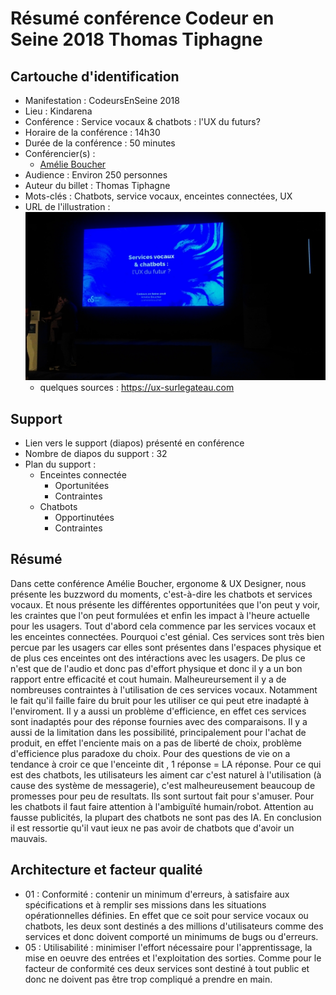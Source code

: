 # Résumé conférence Codeur en Seine 2018 Thomas Tiphagne

## Cartouche d'identification

 - Manifestation : CodeursEnSeine 2018
 - Lieu : Kindarena
 - Conférence : Service vocaux & chatbots : l'UX du futurs?
 - Horaire de la conférence : 14h30
 - Durée de la conférence : 50 minutes
 - Conférencier(s) :
   - [Amélie Boucher](https://twitter.com/amelieboucher)
 - Audience : Environ 250 personnes
 - Auteur du billet : Thomas Tiphagne
 - Mots-clés : Chatbots, service vocaux, enceintes connectées, UX
 - URL de l'illustration : ![Illustration de la conférence](Illustration_conf.jpg)
   - quelques sources : https://ux-surlegateau.com

## Support
 - Lien vers le support (diapos) présenté en conférence
 - Nombre de diapos du support : 32
 - Plan du support :
    - Enceintes connectée
      - Oportunitées
      - Contraintes
    - Chatbots
      - Opportinutées
      - Contraintes

## Résumé
Dans cette conférence Amélie Boucher, ergonome & UX Designer, nous présente les buzzword du moments, c'est-à-dire les chatbots et services vocaux. Et nous présente les différentes opportunitées que l'on peut y voir, les craintes que l'on peut formulées et enfin les impact à l'heure actuelle pour les usagers. Tout d'abord cela commence par les services vocaux et les enceintes connectées. Pourquoi c'est génial. Ces services sont très bien percue par les usagers car elles sont présentes dans l'espaces physique et de plus ces enceintes ont des intéractions avec les usagers. De plus ce n'est que de l'audio et donc pas d'effort physique et donc il y a un bon rapport entre efficacité et cout humain. Malheureursement il y a de nombreuses contraintes à l'utilisation de ces services vocaux. Notamment le fait qu'il faille faire du bruit pour les utiliser ce qui peut etre inadapté à l'enviroment. Il y a aussi un problème d'efficience, en effet ces services sont inadaptés pour des réponse fournies avec des comparaisons. Il y a aussi de la limitation dans les possibilité, principalement pour l'achat de produit, en effet l'enciente mais on a pas de liberté de choix, problème d'efficience plus paradoxe du choix. Pour des questions de vie on a tendance à croir ce que l'enceinte dit , 1 réponse = LA réponse.  Pour ce qui est des chatbots, les utilisateurs les aiment car c'est naturel à l'utilisation (à cause des système de messagerie), c'est malheureusement beaucoup de promesses pour peu de resultats. Ils sont surtout fait pour s'amuser. Pour les chatbots il faut faire attention à l'ambiguïté humain/robot. Attention au fausse publicités, la plupart des chatbots ne sont pas des IA. En conclusion il est ressortie qu'il vaut ieux ne pas avoir de chatbots que d'avoir un mauvais.

## Architecture et facteur qualité
  - 01 : Conformité : contenir un minimum d'erreurs, 
à satisfaire aux spécifications et à remplir ses 
missions dans les situations opérationnelles 
définies. En effet que ce soit pour service vocaux ou chatbots, les deux sont destinés a des millions d'utilisateurs comme des services et donc doivent comporté un minimums de bugs ou d'erreurs.
  - 05 : Utilisabilité : minimiser l'effort nécessaire pour 
l'apprentissage, la mise en oeuvre des entrées et 
l'exploitation des sorties. Comme pour le facteur de conformité ces deux services sont destiné à tout public et donc ne doivent pas être trop compliqué a prendre en main.
